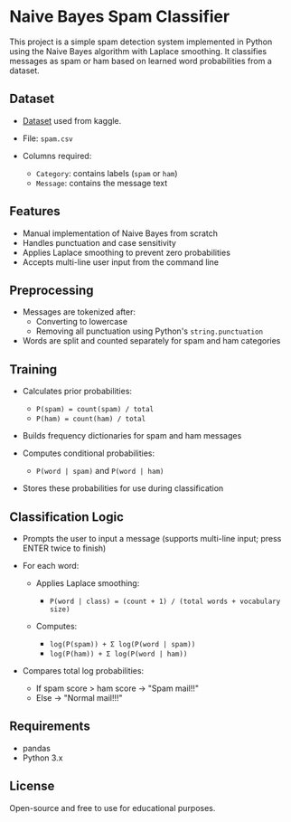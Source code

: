 # Naive Bayes Spam Classifier

This project is a simple spam detection system implemented in Python using the Naive Bayes algorithm with Laplace smoothing. It classifies messages as spam or ham based on learned word probabilities from a dataset.

## Dataset
- [Dataset](https://www.kaggle.com/datasets/abdallahwagih/spam-emails) used from kaggle.
- File: `spam.csv`
- Columns required:

  - `Category`: contains labels (`spam` or `ham`)
  - `Message`: contains the message text

## Features

- Manual implementation of Naive Bayes from scratch
- Handles punctuation and case sensitivity
- Applies Laplace smoothing to prevent zero probabilities
- Accepts multi-line user input from the command line

## Preprocessing

- Messages are tokenized after:
  - Converting to lowercase
  - Removing all punctuation using Python's `string.punctuation`
- Words are split and counted separately for spam and ham categories

## Training

- Calculates prior probabilities:

  - `P(spam) = count(spam) / total`
  - `P(ham) = count(ham) / total`
- Builds frequency dictionaries for spam and ham messages
- Computes conditional probabilities:

  - `P(word | spam)` and `P(word | ham)`
- Stores these probabilities for use during classification

## Classification Logic

- Prompts the user to input a message (supports multi-line input; press ENTER twice to finish)
- For each word:

  - Applies Laplace smoothing:

    - `P(word | class) = (count + 1) / (total words + vocabulary size)`
  - Computes:

    - `log(P(spam)) + Σ log(P(word | spam))`
    - `log(P(ham)) + Σ log(P(word | ham))`
- Compares total log probabilities:

  - If spam score > ham score → "Spam mail!!"
  - Else → "Normal mail!!!"

## Requirements

- pandas
- Python 3.x

## License

Open-source and free to use for educational purposes.

